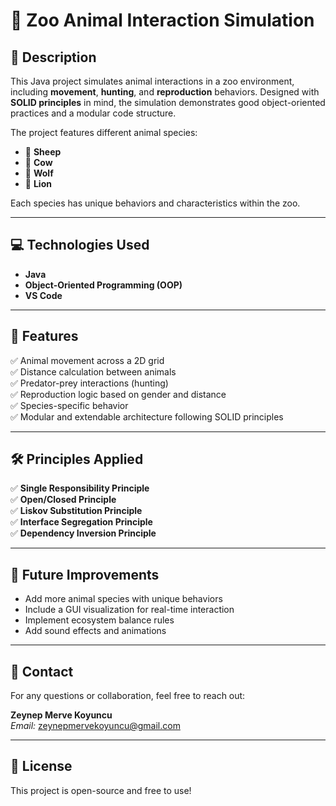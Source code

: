 # 🦁 Zoo Animal Interaction Simulation

## 📜 Description
This Java project simulates animal interactions in a zoo environment, including **movement**, **hunting**, and **reproduction** behaviors. Designed with **SOLID principles** in mind, the simulation demonstrates good object-oriented practices and a modular code structure.

The project features different animal species:
- 🐑 **Sheep**
- 🐄 **Cow**
- 🐺 **Wolf**
- 🦁 **Lion**

Each species has unique behaviors and characteristics within the zoo.

---

## 💻 Technologies Used
- **Java**
- **Object-Oriented Programming (OOP)**
- **VS Code**

---

## 🧠 Features
✅ Animal movement across a 2D grid  
✅ Distance calculation between animals  
✅ Predator-prey interactions (hunting)  
✅ Reproduction logic based on gender and distance  
✅ Species-specific behavior  
✅ Modular and extendable architecture following SOLID principles  

---

## 🛠 Principles Applied
✅ **Single Responsibility Principle**  
✅ **Open/Closed Principle**  
✅ **Liskov Substitution Principle**  
✅ **Interface Segregation Principle**  
✅ **Dependency Inversion Principle**  

---

## 🚀 Future Improvements
- Add more animal species with unique behaviors
- Include a GUI visualization for real-time interaction
- Implement ecosystem balance rules
- Add sound effects and animations

---

## 📩 Contact
For any questions or collaboration, feel free to reach out:

**Zeynep Merve Koyuncu**  
_Email:_ zeynepmervekoyuncu@gmail.com  

---

## 📄 License
This project is open-source and free to use!
